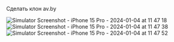 Сделать клон av.by

![Simulator Screenshot - iPhone 15 Pro - 2024-01-04 at 11 47 18](https://github.com/MyDanchik/AVBY/assets/99731538/9c015be5-7309-452c-b64b-be2590b60f2f)
![Simulator Screenshot - iPhone 15 Pro - 2024-01-04 at 11 47 38](https://github.com/MyDanchik/AVBY/assets/99731538/9bcf3b8d-3386-4665-a7c3-40af9dcc1b75)
![Simulator Screenshot - iPhone 15 Pro - 2024-01-04 at 11 47 52](https://github.com/MyDanchik/AVBY/assets/99731538/0be250d9-165a-4583-b687-704d21cd38e8)
